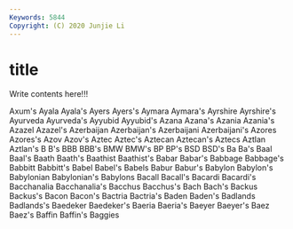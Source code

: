 ```yaml
---
Keywords: 5844
Copyright: (C) 2020 Junjie Li
---
```


# title

Write contents here!!!
 
Axum's
Ayala 
Ayala's 
Ayers 
Ayers's 
Aymara 
Aymara's 
Ayrshire 
Ayrshire's 
Ayurveda 
Ayurveda's
Ayyubid 
Ayyubid's 
Azana 
Azana's 
Azania 
Azania's 
Azazel 
Azazel's 
Azerbaijan 
Azerbaijan's
Azerbaijani 
Azerbaijani's 
Azores 
Azores's 
Azov 
Azov's 
Aztec 
Aztec's 
Aztecan 
Aztecan's
Aztecs 
Aztlan 
Aztlan's 
B 
B's 
BBB 
BBB's 
BMW 
BMW's 
BP
BP's 
BSD 
BSD's 
Ba 
Ba's 
Baal 
Baal's 
Baath 
Baath's 
Baathist
Baathist's 
Babar 
Babar's 
Babbage 
Babbage's 
Babbitt 
Babbitt's 
Babel 
Babel's 
Babels
Babur 
Babur's 
Babylon 
Babylon's 
Babylonian 
Babylonian's 
Babylons 
Bacall 
Bacall's 
Bacardi
Bacardi's 
Bacchanalia 
Bacchanalia's 
Bacchus 
Bacchus's 
Bach 
Bach's 
Backus 
Backus's 
Bacon
Bacon's 
Bactria 
Bactria's 
Baden 
Baden's 
Badlands 
Badlands's 
Baedeker 
Baedeker's 
Baeria
Baeria's 
Baeyer 
Baeyer's 
Baez 
Baez's 
Baffin 
Baffin's 
Baggies 
